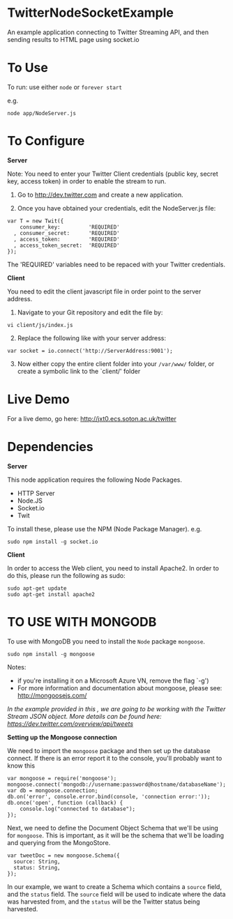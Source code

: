 TwitterNodeSocketExample
========================

An example application connecting to Twitter Streaming API, and then sending results to HTML page using socket.io

To Use
===========

To run: use either `node` or `forever start` 

e.g.

```
node app/NodeServer.js
```

To Configure
===========

**Server**

Note: You need to enter your Twitter Client credentials (public key, secret key, access token) in order to enable the stream to run.

1. Go to http://dev.twitter.com and create a new application.

2. Once you have obtained your credentials, edit the NodeServer.js file:

```
var T = new Twit({
    consumer_key:         'REQUIRED'
  , consumer_secret:      'REQUIRED'
  , access_token:         'REQUIRED'
  , access_token_secret:  'REQUIRED'
});
```
The 'REQUIRED' variables need to be repaced with your Twitter credentials.

**Client**

You need to edit the client javascript file in order point to the server address. 

1. Navigate to your Git repository and edit the file by:

```
vi client/js/index.js
```

2. Replace the following like with your server address:

```
var socket = io.connect('http://ServerAddress:9001');
```

3. Now either copy the entire client folder into your `/var/www/` folder, or create a symbolic link to the `client/' folder

Live Demo
===========


For a live demo, go here: http://jxt0.ecs.soton.ac.uk/twitter


Dependencies
===========

**Server**

This node application requires the following Node Packages. 

* HTTP Server
* Node.JS 
* Socket.io
* Twit

To install these, please use the NPM (Node Package Manager). e.g.

```
sudo npm install -g socket.io
```

**Client**

In order to access the Web client, you need to install Apache2. In order to do this, please run the following as sudo:

```
sudo apt-get update
sudo apt-get install apache2
```




TO USE WITH MONGODB
==================

To use with MongoDB you need to install the `Node` package `mongoose`.

```
sudo npm install -g mongoose
```
Notes:

* if you're installing it on a Microsoft Azure VN, remove the flag `-g')
* For more information and documentation about mongoose, please see: http://mongoosejs.com/

*In the example provided in this , we are going to be working with the Twitter Stream JSON object. More details can be found here: https://dev.twitter.com/overview/api/tweets*

**Setting up the Mongoose connection**

We need to import the `mongoose` package and then set up the database connect. If there is an error report it to the console, you'll probably want to know this

```
var mongoose = require('mongoose');
mongoose.connect('mongodb://username:password@hostname/databaseName');
var db = mongoose.connection;
db.on('error', console.error.bind(console, 'connection error:'));
db.once('open', function (callback) {
    console.log("connected to database");
});
```

Next, we need to define the Document Object Schema that we'll be using for `mongoose`. This is important, as it will be the schema that we'll be loading and querying from the MongoStore.

```
var tweetDoc = new mongoose.Schema({
  source: String,
  status: String,
});
```

In our example, we want to create a Schema which contains a `source` field, and the `status` field. The `source` field will be used to indicate where the data was harvested from, and the `status` will be the Twitter status being harvested.






